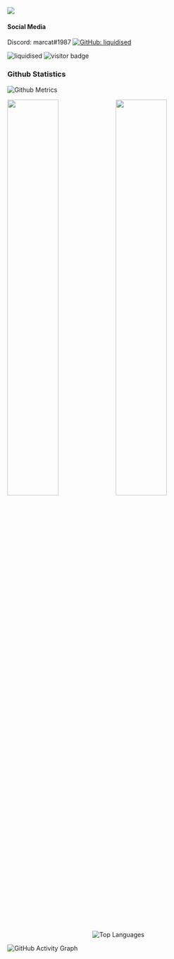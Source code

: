 ![](https://readme-typing-svg.herokuapp.com?lines=Hi+%F0%9F%91%8B;I'm+marcat)

#### Social Media

Discord: marcat#1987
[![GitHub: liquidised](https://img.shields.io/github/followers/liquidised?label=follow&style=social)](https://github.com/liquidised)

<p align="left">
  <img src="https://komarev.com/ghpvc/?username=liquidised" alt="liquidised" />
  <img src="https://visitor-badge.glitch.me/badge?page_id=liquidised" alt="visitor badge"/>
</p>

### Github Statistics

![Github Metrics](https://metrics.lecoq.io/liquidised?template=classic&base.indepth=false&base.hireable=false&config.timezone=Asia%2FJakarta)

<p align="left">
  <img width="48%" src="https://github-readme-stats.vercel.app/api?username=liquidised&show_icons=true" />
  <img width="48%" src="https://github-readme-streak-stats.herokuapp.com/?user=liquidised" />
</p>

<p align="center">
<img alt="Top Languages" src="https://github-readme-stats.vercel.app/api/top-langs/?username=liquidised&layout=compact" />
</p>

![GitHub Activity Graph](https://activity-graph.herokuapp.com/graph?username=liquidised&theme=minimal)
